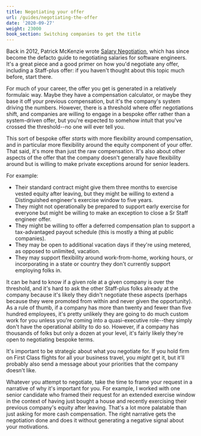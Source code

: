 ```yaml
---
title: Negotiating your offer
url: /guides/negotiating-the-offer
date: '2020-09-27'
weight: 23000
book_section: Switching companies to get the title
---
```


Back in 2012, Patrick McKenzie wrote [Salary Negotiation](https://www.kalzumeus.com/2012/01/23/salary-negotiation/), which has since become the defacto guide to negotiating salaries for software engineers. It's a great piece and a good primer on how you'd negotiate any offer, including a Staff-plus offer: if you haven't thought about this topic much before, start there.

For much of your career, the offer you get is generated in a relatively formulaic way. Maybe they have a compensation calculator, or maybe they base it off your previous compensation, but it's the company's system driving the numbers. However, there is a threshold where offer negotiations shift, and companies are willing to engage in a bespoke offer rather than a system-driven offer, but
you're expected to somehow intuit that you've crossed the threshold--no one will ever tell you.

This sort of bespoke offer _starts_ with more flexibility around compensation, and in particular more flexibility around the equity
component of your offer.
That said, it's more than just the raw compensation. It's also about other aspects of the offer that the company doesn't generally have flexibility around but is willing to make private exceptions around for senior leaders.

For example:

* Their standard contract might give them three months to exercise vested equity after leaving, but they might be willing to extend a Distinguished engineer's exercise window to five years.
* They might not operationally be prepared to support early exercise for everyone but might be willing to make an exception to close a Sr Staff engineer offer.
* They might be willing to offer a deferred compensation plan to support a tax-advantaged payout schedule (this is mostly a thing at public companies).
* They may be open to additional vacation days if they're using metered, as opposed to unlimited, vacation.
* They may support flexibility around work-from-home, working hours, or incorporating in a state or country they don't currently support employing folks in.

It can be hard to know if a given role at a given company is over the threshold, and it's hard to ask the other Staff-plus folks already at the company because it's likely they didn't negotiate these aspects (perhaps because they were promoted from within and never given the opportunity). As a rule of thumb, if a company has more than twenty and fewer than five hundred employees, it's pretty unlikely they are going to do much custom work for you unless you're coming into a quasi-executive role--they simply don't have the operational ability to do so. However, if a company has thousands of folks but only a dozen at your level, it's fairly likely they're open to negotiating bespoke terms.

It's important to be strategic about what you negotiate for. If you hold firm on First Class flights for all your business travel, you _might_ get it, but it'll probably also send a message about your priorities that the company doesn't like.

Whatever you attempt to negotiate, take the time to frame your request in a narrative of why it's important for you. For example, I worked with one senior candidate who framed their request for an extended exercise window in the context of having just bought a house and recently exercising their previous company's equity after leaving. That's a lot more palatable than just asking for more cash compensation. The right narrative gets the negotiation done and does it without generating a negative signal about your motivations.
